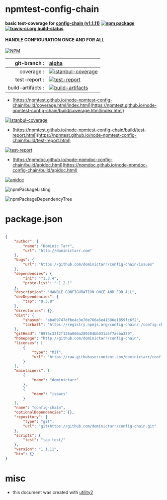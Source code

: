 # npmtest-config-chain

#### basic test-coverage for  [config-chain (v1.1.11)](http://github.com/dominictarr/config-chain)  [![npm package](https://img.shields.io/npm/v/npmtest-config-chain.svg?style=flat-square)](https://www.npmjs.org/package/npmtest-config-chain) [![travis-ci.org build-status](https://api.travis-ci.org/npmtest/node-npmtest-config-chain.svg)](https://travis-ci.org/npmtest/node-npmtest-config-chain)

#### HANDLE CONFIGURATION ONCE AND FOR ALL

[![NPM](https://nodei.co/npm/config-chain.png?downloads=true&downloadRank=true&stars=true)](https://www.npmjs.com/package/config-chain)

| git-branch : | [alpha](https://github.com/npmtest/node-npmtest-config-chain/tree/alpha)|
|--:|:--|
| coverage : | [![istanbul-coverage](https://npmtest.github.io/node-npmtest-config-chain/build/coverage.badge.svg)](https://npmtest.github.io/node-npmtest-config-chain/build/coverage.html/index.html)|
| test-report : | [![test-report](https://npmtest.github.io/node-npmtest-config-chain/build/test-report.badge.svg)](https://npmtest.github.io/node-npmtest-config-chain/build/test-report.html)|
| build-artifacts : | [![build-artifacts](https://npmtest.github.io/node-npmtest-config-chain/glyphicons_144_folder_open.png)](https://github.com/npmtest/node-npmtest-config-chain/tree/gh-pages/build)|

- [https://npmtest.github.io/node-npmtest-config-chain/build/coverage.html/index.html](https://npmtest.github.io/node-npmtest-config-chain/build/coverage.html/index.html)

[![istanbul-coverage](https://npmtest.github.io/node-npmtest-config-chain/build/screenCapture.buildCi.browser.%252Ftmp%252Fbuild%252Fcoverage.lib.html.png)](https://npmtest.github.io/node-npmtest-config-chain/build/coverage.html/index.html)

- [https://npmtest.github.io/node-npmtest-config-chain/build/test-report.html](https://npmtest.github.io/node-npmtest-config-chain/build/test-report.html)

[![test-report](https://npmtest.github.io/node-npmtest-config-chain/build/screenCapture.buildCi.browser.%252Ftmp%252Fbuild%252Ftest-report.html.png)](https://npmtest.github.io/node-npmtest-config-chain/build/test-report.html)

- [https://npmdoc.github.io/node-npmdoc-config-chain/build/apidoc.html](https://npmdoc.github.io/node-npmdoc-config-chain/build/apidoc.html)

[![apidoc](https://npmdoc.github.io/node-npmdoc-config-chain/build/screenCapture.buildCi.browser.%252Ftmp%252Fbuild%252Fapidoc.html.png)](https://npmdoc.github.io/node-npmdoc-config-chain/build/apidoc.html)

![npmPackageListing](https://npmtest.github.io/node-npmtest-config-chain/build/screenCapture.npmPackageListing.svg)

![npmPackageDependencyTree](https://npmtest.github.io/node-npmtest-config-chain/build/screenCapture.npmPackageDependencyTree.svg)



# package.json

```json

{
    "author": {
        "name": "Dominic Tarr",
        "url": "http://dominictarr.com"
    },
    "bugs": {
        "url": "https://github.com/dominictarr/config-chain/issues"
    },
    "dependencies": {
        "ini": "^1.3.4",
        "proto-list": "~1.2.1"
    },
    "description": "HANDLE CONFIGURATION ONCE AND FOR ALL",
    "devDependencies": {
        "tap": "0.3.0"
    },
    "directories": {},
    "dist": {
        "shasum": "aba09747dfbe4c3e70e766a6e41586e1859fc6f2",
        "tarball": "https://registry.npmjs.org/config-chain/-/config-chain-1.1.11.tgz"
    },
    "gitHead": "0976c33f2f126a060a289284bb031a5f7aeba329",
    "homepage": "http://github.com/dominictarr/config-chain",
    "licenses": [
        {
            "type": "MIT",
            "url": "https://raw.githubusercontent.com/dominictarr/config-chain/master/LICENCE"
        }
    ],
    "maintainers": [
        {
            "name": "dominictarr"
        },
        {
            "name": "isaacs"
        }
    ],
    "name": "config-chain",
    "optionalDependencies": {},
    "repository": {
        "type": "git",
        "url": "git+https://github.com/dominictarr/config-chain.git"
    },
    "scripts": {
        "test": "tap test/"
    },
    "version": "1.1.11",
    "bin": {}
}
```



# misc
- this document was created with [utility2](https://github.com/kaizhu256/node-utility2)

